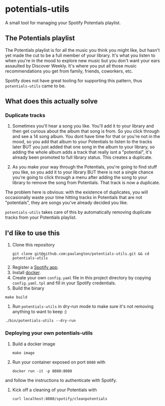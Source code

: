 # potentials-utils
A small tool for managing your Spotify Potentials playlist.

## The Potentials playlist

The Potentials playlist is for all the music you think you might like,
but hasn't yet made the cut to be a full member of your library. It's what you listen to when you're
in the mood to explore new music but you don't want your ears assaulted by Discover Weekly. It's
where you put all those music recommendations you get from family, friends, coworkers, etc.

Spotify does not have great tooling for supporting this pattern, thus `potentials-utils` came to be.

## What does this actually solve

### Duplicate tracks
1. Sometimes you'll hear a song you like. You'll add it to your library and then get curious about
   the album that song is from. So you click through and see a 14 song album. You dont have time for
   that or you're not in the mood, so you add that album to your Potentials to listen to the tracks
   later BUT you just added that one song in the album to your library, so adding the whole album
   adds a track that really isnt a "potential", it's already been promoted to full library status.
   This creates a duplicate.

1. As you make your way through the Potentials, you're going to find stuff you like, so you add it
   to your library BUT there is not a single chance you're going to click through a menu after
   adding the song to your library to remove the song from Potentials. That track is now a
   duplicate.

The problem here is obvious: with the existence of duplicates, you will occasionally waste your time hitting tracks in Potentials that are not "potentials", they are songs you've already decided you like.

`potentials-utils` takes care of this by automatically removing duplicate tracks from your
Potentials playlist.

## I'd like to use this
1. Clone this repository
    ```
    git clone git@github.com:paulangton/potentials-utils.git && cd potentials-utils
    ```
1. Register a [Spotify app](https://developer.spotify.com/dashboard/applications).
1. Install [docker](https://docs.docker.com/get-docker/). 
1. Create your own `config.yaml` file in this project directory by copying `config.yaml.tpl` and fill in your Spotify credentials.
1. Build the binary
```
make build
```
1. Run `potentials-utils` in dry-run mode to make sure it's not removing
   anything to want to keep :)
```
./bin/potentials-utils --dry-run
```

### Deploying your own potentials-utils
1. Build a docker image
    ```
    make image
    ```
1. Run your container exposed on port `8080` with
    ```
    docker run -it -p 8080:8080
    ```
and follow the instructions to authenticate with Spotify.
1. Kick off a cleaning of your Potentials with 
    ```
    curl localhost:8080/spotify/cleanpotentials
    ```
